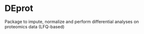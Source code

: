 # DEprot
Package to impute, normalize and perform differential analyses on proteomics data (LFQ-based)
